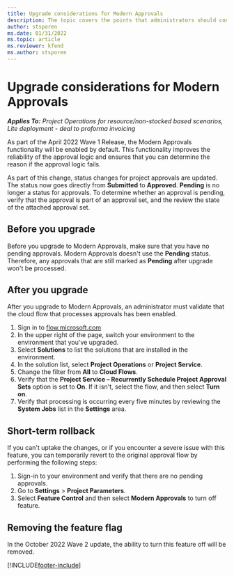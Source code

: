```yaml
---
title: Upgrade considerations for Modern Approvals
description: The topic covers the points that administrators should consider when they enable Modern Approvals functionality.
author: stsporen
ms.date: 01/31/2022
ms.topic: article
ms.reviewer: kfend 
ms.author: stsporen
---
```


# Upgrade considerations for Modern Approvals 

_**Applies To:** Project Operations for resource/non-stocked based scenarios, Lite deployment - deal to proforma invoicing_

As part of the April 2022 Wave 1 Release, the Modern Approvals functionality will be enabled by default. This functionality improves the reliability of the approval logic and ensures that you can determine the reason if the approval logic fails.

As part of this change, status changes for project approvals are updated. The status now goes directly from **Submitted** to **Approved**. **Pending** is no longer a status for approvals. To determine whether an approval is pending, verify that the approval is part of an approval set, and the review the state of the attached approval set.

## Before you upgrade

Before you upgrade to Modern Approvals, make sure that you have no pending approvals. Modern Approvals doesn't use the **Pending** status. Therefore, any approvals that are still marked as **Pending** after upgrade won't be processed.

## After you upgrade

After you upgrade to Modern Approvals, an administrator must validate that the cloud flow that processes approvals has been enabled.

1. Sign in to [flow.microsoft.com](https://flow.microsoft.com)
2. In the upper right of the page, switch your environment to the environment that you've upgraded.
3. Select **Solutions** to list the solutions that are installed in the environment.
4. In the solution list, select **Project Operations** or **Project Service**.
5. Change the filter from **All** to **Cloud Flows**.
6. Verify that the **Project Service – Recurrently Schedule Project Approval Sets** option is set to **On**. If it isn't, select the flow, and then select **Turn on**.
7. Verify that processing is occurring every five minutes by reviewing the **System Jobs** list in the **Settings** area.

## Short-term rollback

If you can't uptake the changes, or if you encounter a severe issue with this feature, you can temporarily revert to the original approval flow by performing the following steps:
1. Sign-in to your environment and verify that there are no pending approvals.
2. Go to **Settings** > **Project Parameters**.
3. Select **Feature Control** and then select **Modern Approvals** to turn off feature.

## Removing the feature flag

In the October 2022 Wave 2 update, the ability to turn this feature off will be removed.

[!INCLUDE[footer-include](../includes/footer-banner.md)]
